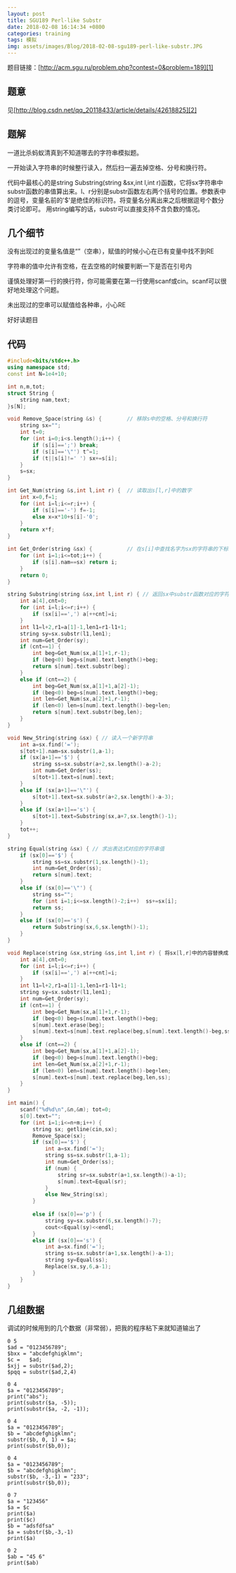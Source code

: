```yaml
---
layout: post
title: SGU189 Perl-like Substr
date: 2018-02-08 16:14:34 +0800
categories: training
tags: 模拟
img: assets/images/Blog/2018-02-08-sgu189-perl-like-substr.JPG
---
```


题目链接：[http://acm.sgu.ru/problem.php?contest=0&problem=189][1]

## **题意**

见[http://blog.csdn.net/qq_20118433/article/details/42618825][2]

## **题解**

一道比杀蚂蚁清真到不知道哪去的字符串模拟题。

一开始读入字符串的时候整行读入，然后扫一遍去掉空格、分号和换行符。

代码中最核心的是string Substring(string &sx,int l,int r)函数，它将sx字符串中substr函数的串值算出来。l、r分别是substr函数左右两个括号的位置。参数表中的逗号，变量名前的'$'是绝佳的标识符。将变量名分离出来之后根据逗号个数分类讨论即可。 用string编写的话，substr可以直接支持不含负数的情况。

## **几个细节**

没有出现过的变量名值是“”（空串），赋值的时候小心在已有变量中找不到RE

字符串的值中允许有空格，在去空格的时候要判断一下是否在引号内

谨慎处理好第一行的换行符，你可能需要在第一行使用scanf或cin。scanf可以很好地处理这个问题。

未出现过的空串可以赋值给各种串，小心RE

好好读题目

## **代码**

```cpp
#include<bits/stdc++.h>
using namespace std;
const int N=1e4+10;

int n,m,tot;
struct String {
	string nam,text;
}s[N];

void Remove_Space(string &s) {        // 移除s中的空格、分号和换行符
	string sx="";
	int t=0;
	for (int i=0;i<s.length();i++) {
		if (s[i]==';') break;
		if (s[i]=='\"') t^=1;
		if (t||s[i]!=' ') sx+=s[i];
	}
	s=sx;
}

int Get_Num(string &s,int l,int r) {  // 读取出s[l,r]中的数字 
	int x=0,f=1;
	for (int i=l;i<=r;i++) {
		if (s[i]=='-') f=-1;
		else x=x*10+s[i]-'0';
	}
	return x*f;
}

int Get_Order(string &sx) {           // 在s[i]中查找名字为sx的字符串的下标
	for (int i=1;i<=tot;i++) {
		if (s[i].nam==sx) return i;
	}
	return 0;
}

string Substring(string &sx,int l,int r) { // 返回sx中substr函数对应的字符串，l、r分别为左右括号的下标 
	int a[4],cnt=0;
	for (int i=l;i<=r;i++) {
		if (sx[i]==',') a[++cnt]=i;
	}
	int l1=l+2,r1=a[1]-1,len1=r1-l1+1;
	string sy=sx.substr(l1,len1);
	int num=Get_Order(sy);
	if (cnt==1) {
		int beg=Get_Num(sx,a[1]+1,r-1);
		if (beg<0) beg=s[num].text.length()+beg;
		return s[num].text.substr(beg);
	}
	else if (cnt==2) {
		int beg=Get_Num(sx,a[1]+1,a[2]-1);
		if (beg<0) beg=s[num].text.length()+beg;
		int len=Get_Num(sx,a[2]+1,r-1);
		if (len<0) len=s[num].text.length()-beg+len;
		return s[num].text.substr(beg,len);
	}
}

void New_String(string &sx) { // 读入一个新字符串
	int a=sx.find('=');
	s[tot+1].nam=sx.substr(1,a-1);
	if (sx[a+1]=='$') {
		string ss=sx.substr(a+2,sx.length()-a-2);
		int num=Get_Order(ss);
		s[tot+1].text=s[num].text;
	}
	else if (sx[a+1]=='\"') {
		s[tot+1].text=sx.substr(a+2,sx.length()-a-3);
	}
	else if (sx[a+1]=='s') {
		s[tot+1].text=Substring(sx,a+7,sx.length()-1);
	}
	tot++;
}

string Equal(string &sx) { // 求出表达式对应的字符串值
	if (sx[0]=='$') {
		string ss=sx.substr(1,sx.length()-1);
		int num=Get_Order(ss);
		return s[num].text;
	}
	else if (sx[0]=='\"') {
		string ss="";
		for (int i=1;i<=sx.length()-2;i++)	ss+=sx[i];
		return ss;
	}
	else if (sx[0]=='s') {
		return Substring(sx,6,sx.length()-1);
	}
}

void Replace(string &sx,string &ss,int l,int r) { 将sx[l,r]中的内容替换成ss
	int a[4],cnt=0;
	for (int i=l;i<=r;i++) {
		if (sx[i]==',') a[++cnt]=i;
	}
	int l1=l+2,r1=a[1]-1,len1=r1-l1+1;
	string sy=sx.substr(l1,len1);
	int num=Get_Order(sy);
	if (cnt==1) {
		int beg=Get_Num(sx,a[1]+1,r-1);
		if (beg<0) beg=s[num].text.length()+beg;
		s[num].text.erase(beg);
		s[num].text=s[num].text.replace(beg,s[num].text.length()-beg,ss);
	}
	else if (cnt==2) {
		int beg=Get_Num(sx,a[1]+1,a[2]-1);
		if (beg<0) beg=s[num].text.length()+beg;
		int len=Get_Num(sx,a[2]+1,r-1);
		if (len<0) len=s[num].text.length()-beg+len;
		s[num].text=s[num].text.replace(beg,len,ss);
	}
}

int main() {
	scanf("%d%d\n",&n,&m); tot=0;
	s[0].text="";
	for (int i=1;i<=n+m;i++) {
		string sx; getline(cin,sx);
		Remove_Space(sx);
		if (sx[0]=='$') {
			int a=sx.find('=');
			string ss=sx.substr(1,a-1);
			int num=Get_Order(ss);
			if (num) {
				string sr=sx.substr(a+1,sx.length()-a-1);
				s[num].text=Equal(sr);
			}
			else New_String(sx);
		}
		
		else if (sx[0]=='p') {
			string sy=sx.substr(6,sx.length()-7);
			cout<<Equal(sy)<<endl;
		}
		else if (sx[0]=='s') {
			int a=sx.find('=');
			string ss=sx.substr(a+1,sx.length()-a-1);
			string sy=Equal(ss);
			Replace(sx,sy,6,a-1);
		}
	}
}
```

## **几组数据**

调试的时候用到的几个数据（非常弱），把我的程序粘下来就知道输出了


```
0 5
$ad = "0123456789"; 
$bxx = "abcdefghigklmn"; 
$c =   $ad;
$xjj = substr($ad,2);
$pqq = substr($ad,2,4)

0 4
$a = "0123456789";
print("abs");
print(substr($a, -5)); 
print(substr($a, -2, -1));

0 4
$a = "0123456789";
$b = "abcdefghigklmn";
substr($b, 0, 1) = $a;
print(substr($b,0));

0 4
$a = "0123456789";
$b = "abcdefghigklmn";
substr($b, -3,-1) = "233";
print(substr($b,0));

0 7
$a = "123456"
$a = $c
print($a)
print($c)
$b = "adsfdfsa"
$a = substr($b,-3,-1)
print($a)

0 2
$ab = "45 6"
print($ab)
```

[1]: http://acm.sgu.ru/problem.php?contest=0&problem=189
[2]: http://blog.csdn.net/qq_20118433/article/details/42618825